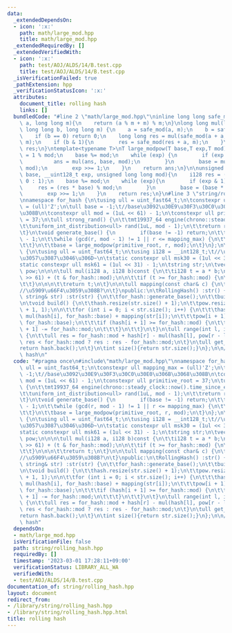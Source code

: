 ```yaml
---
data:
  _extendedDependsOn:
  - icon: ':x:'
    path: math/large_mod.hpp
    title: math/large_mod.hpp
  _extendedRequiredBy: []
  _extendedVerifiedWith:
  - icon: ':x:'
    path: test/AOJ/ALDS/14/B.test.cpp
    title: test/AOJ/ALDS/14/B.test.cpp
  _isVerificationFailed: true
  _pathExtension: hpp
  _verificationStatusIcon: ':x:'
  attributes:
    document_title: rolling hash
    links: []
  bundledCode: "#line 2 \"math/large_mod.hpp\"\ninline long long safe_mod(long long\
    \ a, long long m){\n    return (a % m + m) % m;\n}\nlong long mul(long long a,\
    \ long long b, long long m) {\n    a = safe_mod(a, m);\n    b = safe_mod(b, m);\n\
    \    if (b == 0) return 0;\n    long long res = mul(safe_mod(a + a, m), b >> 1,\
    \ m);\n    if (b & 1){\n        res = safe_mod(res + a, m);\n    }\n    return\
    \ res;\n}\ntemplate<typename T>\nT large_modpow(T base,T exp,T mod){\n    T ans\
    \ = 1 % mod;\n    base %= mod;\n    while (exp) {\n        if (exp & 1) {\n  \
    \          ans = mul(ans, base, mod);\n        }\n        base = mul(base, base,\
    \ mod);\n        exp >>= 1;\n    }\n    return ans;\n}\n\nunsigned long long i128_modpow(__uint128_t\
    \ base, __uint128_t exp, unsigned long long mod){\n    i128 res = (mod == 1 ?\
    \ 0 : 1);\n    base %= mod;\n    while (exp){\n        if (exp & 1){\n       \
    \     res = (res * base) % mod;\n        }\n        base = (base * base) % mod;\n\
    \        exp >>= 1;\n    }\n    return res;\n}\n#line 3 \"string/rolling_hash.hpp\"\
    \nnamespace for_hash {\n\tusing ull = uint_fast64_t;\n\tconstexpr ull mapping_max\
    \ = (ull)'Z';\n\tull base = -1;\t//base\u3092\u30E9\u30F3\u30C0\u30E0\u306B\u3068\
    \u308B\n\tconstexpr ull mod = (1uL << 61) - 1;\n\tconstexpr ull primitive_root\
    \ = 37;\n\tull strong_rand() {\n\t\tmt19937_64 engine(chrono::steady_clock::now().time_since_epoch().count());\n\
    \t\tuniform_int_distribution<ull> rand(1uL, mod - 1);\n\t\treturn rand(engine);\n\
    \t}\n\tvoid generate_base() {\n        if(base != -1) return;\n\t\tull r = mod\
    \ - 1;\n\t\twhile (gcd(r, mod - 1) != 1 || r <= mapping_max) {\n\t\t\tr = strong_rand();\n\
    \t\t}\n\t\tbase = large_modpow(primitive_root, r, mod);\n\t}\n};\n\nclass RollingHash\
    \ {\n\tusing ull = uint_fast64_t;\n\tusing i128 = __int128_t;\t//\u5909\u3048\u307E\
    \u3057\u3087\u3046\u306D~\n\tstatic constexpr ull msk30 = (1ul << 30) - 1;\n\t\
    static constexpr ull msk61 = (1ul << 31) - 1;\n\tstring str;\n\tvector<ull> hash,\
    \ pow;\n\n\n\tull mul(i128 a, i128 b)const {\n\t\ti128 t = a * b;\n\n\t\tt = (t\
    \ >> 61) + (t & for_hash::mod);\n\n\t\tif (t >= for_hash::mod) {\n\t\t\tt -= for_hash::mod;\n\
    \t\t}\n\n\n\t\treturn t;\n\t}\n\n\tull mapping(const char& c) {\n\t\treturn (ull)c;\t\
    //\u5909\u66F4\u3059\u308B?\n\t}\npublic:\n\tRollingHash() :str() {\t}\n\n\tRollingHash(const\
    \ string& str) :str(str) {\n\t\tfor_hash::generate_base();\n\t\tbuild();\n\t}\n\
    \n\tvoid build() {\n\t\thash.resize(str.size() + 1);\n\t\tpow.resize(str.size()\
    \ + 1, 1);\n\n\t\tfor (int i = 0; i < str.size(); i++) {\n\t\t\thash[i + 1] =\
    \ mul(hash[i], for_hash::base) + mapping(str[i]);\n\t\t\tpow[i + 1] = mul(pow[i],\
    \ for_hash::base);\n\t\t\tif (hash[i + 1] >= for_hash::mod) {\n\t\t\t\thash[i\
    \ + 1] -= for_hash::mod;\n\t\t\t}\n\t\t}\n\t}\n\tull range(int l, int r) const\
    \ {\n\t\tull res = for_hash::mod + hash[r] - mul(hash[l], pow[r - l]);\n\t\treturn\
    \ res < for_hash::mod ? res : res - for_hash::mod;\n\t}\n\tull get_all(){\n\t\t\
    return hash.back();\n\t}\n\tint size(){return str.size();}\n};\n\n///@brief rolling\
    \ hash\n"
  code: "#pragma once\n#include\"math/large_mod.hpp\"\nnamespace for_hash {\n\tusing\
    \ ull = uint_fast64_t;\n\tconstexpr ull mapping_max = (ull)'Z';\n\tull base =\
    \ -1;\t//base\u3092\u30E9\u30F3\u30C0\u30E0\u306B\u3068\u308B\n\tconstexpr ull\
    \ mod = (1uL << 61) - 1;\n\tconstexpr ull primitive_root = 37;\n\tull strong_rand()\
    \ {\n\t\tmt19937_64 engine(chrono::steady_clock::now().time_since_epoch().count());\n\
    \t\tuniform_int_distribution<ull> rand(1uL, mod - 1);\n\t\treturn rand(engine);\n\
    \t}\n\tvoid generate_base() {\n        if(base != -1) return;\n\t\tull r = mod\
    \ - 1;\n\t\twhile (gcd(r, mod - 1) != 1 || r <= mapping_max) {\n\t\t\tr = strong_rand();\n\
    \t\t}\n\t\tbase = large_modpow(primitive_root, r, mod);\n\t}\n};\n\nclass RollingHash\
    \ {\n\tusing ull = uint_fast64_t;\n\tusing i128 = __int128_t;\t//\u5909\u3048\u307E\
    \u3057\u3087\u3046\u306D~\n\tstatic constexpr ull msk30 = (1ul << 30) - 1;\n\t\
    static constexpr ull msk61 = (1ul << 31) - 1;\n\tstring str;\n\tvector<ull> hash,\
    \ pow;\n\n\n\tull mul(i128 a, i128 b)const {\n\t\ti128 t = a * b;\n\n\t\tt = (t\
    \ >> 61) + (t & for_hash::mod);\n\n\t\tif (t >= for_hash::mod) {\n\t\t\tt -= for_hash::mod;\n\
    \t\t}\n\n\n\t\treturn t;\n\t}\n\n\tull mapping(const char& c) {\n\t\treturn (ull)c;\t\
    //\u5909\u66F4\u3059\u308B?\n\t}\npublic:\n\tRollingHash() :str() {\t}\n\n\tRollingHash(const\
    \ string& str) :str(str) {\n\t\tfor_hash::generate_base();\n\t\tbuild();\n\t}\n\
    \n\tvoid build() {\n\t\thash.resize(str.size() + 1);\n\t\tpow.resize(str.size()\
    \ + 1, 1);\n\n\t\tfor (int i = 0; i < str.size(); i++) {\n\t\t\thash[i + 1] =\
    \ mul(hash[i], for_hash::base) + mapping(str[i]);\n\t\t\tpow[i + 1] = mul(pow[i],\
    \ for_hash::base);\n\t\t\tif (hash[i + 1] >= for_hash::mod) {\n\t\t\t\thash[i\
    \ + 1] -= for_hash::mod;\n\t\t\t}\n\t\t}\n\t}\n\tull range(int l, int r) const\
    \ {\n\t\tull res = for_hash::mod + hash[r] - mul(hash[l], pow[r - l]);\n\t\treturn\
    \ res < for_hash::mod ? res : res - for_hash::mod;\n\t}\n\tull get_all(){\n\t\t\
    return hash.back();\n\t}\n\tint size(){return str.size();}\n};\n\n///@brief rolling\
    \ hash"
  dependsOn:
  - math/large_mod.hpp
  isVerificationFile: false
  path: string/rolling_hash.hpp
  requiredBy: []
  timestamp: '2023-03-01 17:28:11+09:00'
  verificationStatus: LIBRARY_ALL_WA
  verifiedWith:
  - test/AOJ/ALDS/14/B.test.cpp
documentation_of: string/rolling_hash.hpp
layout: document
redirect_from:
- /library/string/rolling_hash.hpp
- /library/string/rolling_hash.hpp.html
title: rolling hash
---
```

